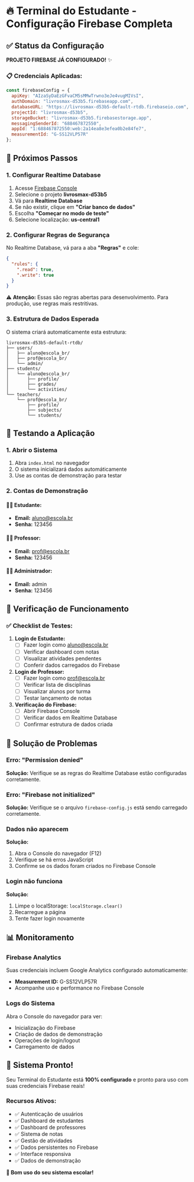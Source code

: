 # 🔥 Terminal do Estudante - Configuração Firebase Completa

## ✅ Status da Configuração

**PROJETO FIREBASE JÁ CONFIGURADO!** ✨

### 📋 Credenciais Aplicadas:

```javascript
const firebaseConfig = {
  apiKey: "AIzaSyDaEzGFvaCM5sMMwTrwno3eJe4vugMIVsI",
  authDomain: "livrosmax-d53b5.firebaseapp.com",
  databaseURL: "https://livrosmax-d53b5-default-rtdb.firebaseio.com",
  projectId: "livrosmax-d53b5",
  storageBucket: "livrosmax-d53b5.firebasestorage.app",
  messagingSenderId: "688467872550",
  appId: "1:688467872550:web:2a14ea8e3efea0b2e84fe7",
  measurementId: "G-SS12VLP57R"
};
```

## 🚀 Próximos Passos

### 1. Configurar Realtime Database
1. Acesse [Firebase Console](https://console.firebase.google.com/)
2. Selecione o projeto **livrosmax-d53b5**
3. Vá para **Realtime Database**
4. Se não existir, clique em **"Criar banco de dados"**
5. Escolha **"Começar no modo de teste"**
6. Selecione localização: **us-central1**

### 2. Configurar Regras de Segurança
No Realtime Database, vá para a aba **"Regras"** e cole:

```json
{
  "rules": {
    ".read": true,
    ".write": true
  }
}
```

⚠️ **Atenção:** Essas são regras abertas para desenvolvimento. Para produção, use regras mais restritivas.

### 3. Estrutura de Dados Esperada
O sistema criará automaticamente esta estrutura:

```
livrosmax-d53b5-default-rtdb/
├── users/
│   ├── aluno@escola_br/
│   ├── prof@escola_br/
│   └── admin/
├── students/
│   └── aluno@escola_br/
│       ├── profile/
│       ├── grades/
│       └── activities/
└── teachers/
    └── prof@escola_br/
        ├── profile/
        ├── subjects/
        └── students/
```

## 🎯 Testando a Aplicação

### 1. Abrir o Sistema
1. Abra `index.html` no navegador
2. O sistema inicializará dados automáticamente
3. Use as contas de demonstração para testar

### 2. Contas de Demonstração

#### 👨‍🎓 Estudante:
- **Email:** aluno@escola.br
- **Senha:** 123456

#### 👩‍🏫 Professor:
- **Email:** prof@escola.br  
- **Senha:** 123456

#### 👨‍💼 Administrador:
- **Email:** admin
- **Senha:** 123456

## 🔧 Verificação de Funcionamento

### ✅ Checklist de Testes:

1. **Login de Estudante:**
   - [ ] Fazer login como aluno@escola.br
   - [ ] Verificar dashboard com notas
   - [ ] Visualizar atividades pendentes
   - [ ] Conferir dados carregados do Firebase

2. **Login de Professor:**
   - [ ] Fazer login como prof@escola.br
   - [ ] Verificar lista de disciplinas
   - [ ] Visualizar alunos por turma
   - [ ] Testar lançamento de notas

3. **Verificação do Firebase:**
   - [ ] Abrir Firebase Console
   - [ ] Verificar dados em Realtime Database
   - [ ] Confirmar estrutura de dados criada

## 🚨 Solução de Problemas

### Erro: "Permission denied"
**Solução:** Verifique se as regras do Realtime Database estão configuradas corretamente.

### Erro: "Firebase not initialized"
**Solução:** Verifique se o arquivo `firebase-config.js` está sendo carregado corretamente.

### Dados não aparecem
**Solução:** 
1. Abra o Console do navegador (F12)
2. Verifique se há erros JavaScript
3. Confirme se os dados foram criados no Firebase Console

### Login não funciona
**Solução:**
1. Limpe o localStorage: `localStorage.clear()`
2. Recarregue a página
3. Tente fazer login novamente

## 📊 Monitoramento

### Firebase Analytics
Suas credenciais incluem Google Analytics configurado automaticamente:
- **Measurement ID:** G-SS12VLP57R
- Acompanhe uso e performance no Firebase Console

### Logs do Sistema
Abra o Console do navegador para ver:
- Inicialização do Firebase
- Criação de dados de demonstração
- Operações de login/logout
- Carregamento de dados

## 🎉 Sistema Pronto!

Seu Terminal do Estudante está **100% configurado** e pronto para uso com suas credenciais Firebase reais!

### Recursos Ativos:
- ✅ Autenticação de usuários
- ✅ Dashboard de estudantes
- ✅ Dashboard de professores  
- ✅ Sistema de notas
- ✅ Gestão de atividades
- ✅ Dados persistentes no Firebase
- ✅ Interface responsiva
- ✅ Dados de demonstração

**🚀 Bom uso do seu sistema escolar!**
